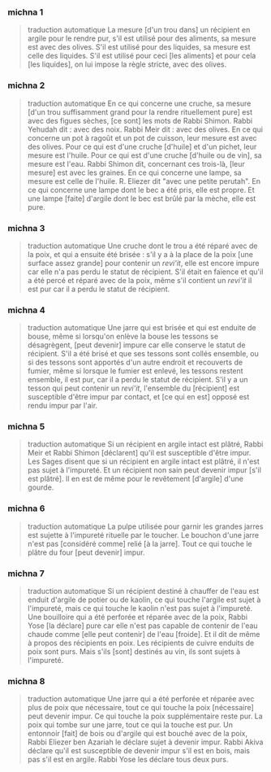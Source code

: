 
### michna 1
> traduction automatique
La mesure [d'un trou dans] un récipient en argile pour le rendre pur, s'il est utilisé pour des aliments, sa mesure est avec des olives. S'il est utilisé pour des liquides, sa mesure est celle des liquides. S'il est utilisé pour ceci [les aliments] et pour cela [les liquides], on lui impose la règle stricte, avec des olives.

### michna 2
> traduction automatique
En ce qui concerne une cruche, sa mesure [d'un trou suffisamment grand pour la rendre rituellement pure] est avec des figues sèches, [ce sont] les mots de Rabbi Shimon. Rabbi Yehudah dit : avec des noix. Rabbi Meir dit : avec des olives. En ce qui concerne un pot à ragoût et un pot de cuisson, leur mesure est avec des olives. Pour ce qui est d'une cruche [d'huile] et d'un pichet, leur mesure est l'huile. Pour ce qui est d'une cruche [d'huile ou de vin], sa mesure est l'eau. Rabbi Shimon dit, concernant ces trois-là, [leur mesure] est avec les graines. En ce qui concerne une lampe, sa mesure est celle de l'huile. R. Eliezer dit "avec une petite perutah".  En ce qui concerne une lampe dont le bec a été pris, elle est propre. Et une lampe [faite] d'argile dont le bec est brûlé par la mèche, elle est pure.

### michna 3
> traduction automatique
Une cruche dont le trou a été réparé avec de la poix, et qui a ensuite été brisée : s'il y a à la place de la poix [une surface assez grande] pour contenir un <em>revi'it</em>, elle est encore impure car elle n'a pas perdu le statut de récipient.  S'il était en faïence et qu'il a été percé et réparé avec de la poix, même s'il contient un <em>revi'it</em> il est pur car il a perdu le statut de récipient.

### michna 4
> traduction automatique
Une jarre qui est brisée et qui est enduite de bouse, même si lorsqu'on enlève la bouse les tessons se désagrègent, [peut devenir] impure car elle conserve le statut de récipient. S'il a été brisé et que ses tessons sont collés ensemble, ou si des tessons sont apportés d'un autre endroit et recouverts de fumier, même si lorsque le fumier est enlevé, les tessons restent ensemble, il est pur, car il a perdu le statut de récipient. S'il y a un tesson qui peut contenir un <em>revi'it</em>, l'ensemble du [récipient] est susceptible d'être impur par contact, et [ce qui en est] opposé est rendu impur par l'air.

### michna 5
> traduction automatique
Si un récipient en argile intact est plâtré, Rabbi Meir et Rabbi Shimon [déclarent] qu'il est susceptible d'être impur. Les Sages disent que si un récipient en argile intact est plâtré, il n'est pas sujet à l'impureté. Et un récipient non sain peut devenir impur [s'il est plâtré].  Il en est de même pour le revêtement [d'argile] d'une gourde.

### michna 6
> traduction automatique
La pulpe utilisée pour garnir les grandes jarres est sujette à l'impureté rituelle par le toucher.  Le bouchon d'une jarre n'est pas [considéré comme] relié [à la jarre].  Tout ce qui touche le plâtre du four [peut devenir] impur.

### michna 7
> traduction automatique
Si un récipient destiné à chauffer de l'eau est enduit d'argile de potier ou de kaolin, ce qui touche l'argile est sujet à l'impureté, mais ce qui touche le kaolin n'est pas sujet à l'impureté. Une bouilloire qui a été perforée et réparée avec de la poix, Rabbi Yose [la déclare] pure car elle n'est pas capable de contenir de l'eau chaude comme [elle peut contenir] de l'eau [froide]. Et il dit de même à propos des récipients en poix. Les récipients de cuivre enduits de poix sont purs. Mais s'ils [sont] destinés au vin, ils sont sujets à l'impureté.

### michna 8
> traduction automatique
Une jarre qui a été perforée et réparée avec plus de poix que nécessaire, tout ce qui touche la poix [nécessaire] peut devenir impur.  Ce qui touche la poix supplémentaire reste pur. La poix qui tombe sur une jarre, tout ce qui la touche est pur. Un entonnoir [fait] de bois ou d'argile qui est bouché avec de la poix, Rabbi Eliezer ben Azariah le déclare sujet à devenir impur. Rabbi Akiva déclare qu'il est susceptible de devenir impur s'il est en bois, mais pas s'il est en argile. Rabbi Yose les déclare tous deux purs.

